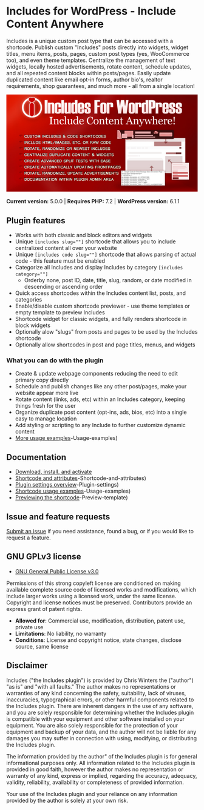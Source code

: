 # Includes for WordPress - Include Content Anywhere

Includes is a unique custom post type that can be accessed with a shortcode. Publish custom "Includes" posts directly into widgets, widget titles, menu items, posts, pages, custom post types (yes, WooCommerce too), and even theme templates. Centralize the management of text widgets, locally hosted advertisements, rotate content, schedule updates, and all repeated content blocks within posts/pages. Easily update duplicated content like email opt-in forms, author bio's, realtor requirements, shop guarantees, and much more - all from a single location!

  ![Includes for WordPress - Include Content Anywhere!](https://raw.githubusercontent.com/ChrisWinters/includes/master/assets/images/590x300.jpg)

**Current version:** 5.0.0 | **Requires PHP:** 7.2 | **WordPress version:** 6.1.1

## Plugin features

* Works with both classic and block editors and widgets
* Unique ``` [includes slug=""] ``` shortcode that allows you to include centralized content all over your website
* Unique ``` [includes code slug=""] ``` shortcode that allows parsing of actual code - this feature must be enabled
* Categorize all Includes and display Includes by category ``` [includes category=""] ```
  * Orderby none, post ID, date, title, slug, random, or date modified in descending or ascending order
* Quick access shortcodes within the Includes content list, posts, and categories
* Enable/disable custom shortcode previewer - use theme templates or empty template to preview Includes
* Shortcode widget for classic widgets, and fully renders shortcode in block widgets
* Optionally alow "slugs" from posts and pages to be used by the Includes shortcode
* Optionally allow shortcodes in post and page titles, menus, and widgets

### What you can do with the plugin

* Create & update webpage components reducing the need to edit primary copy directly
* Schedule and publish changes like any other post/pages, make your website appear more live
* Rotate content (links, ads, etc) within an Includes category, keeping things fresh for the user
* Organize duplicate post content (opt-ins, ads, bios, etc) into a single easy to manage location
* Add styling or scripting to any Include to further customize dynamic content
* [More usage examples](https://github.com/ChrisWinters/includes/wiki/3)-Usage-examples)

## Documentation

* [Download, install, and activate](https://github.com/ChrisWinters/includes/wiki)
* [Shortcode and attributes](https://github.com/ChrisWinters/includes/wiki/1)-Shortcode-and-attributes)
* [Plugin settings overview](https://github.com/ChrisWinters/includes/wiki/2)-Plugin-settings)
* [Shortcode usage examples](https://github.com/ChrisWinters/includes/wiki/3)-Usage-examples)
* [Previewing the shortcode](https://github.com/ChrisWinters/includes/wiki/4)-Preview-template)

## Issue and feature requests

[Submit an issue](https://github.com/ChrisWinters/includes/issues) if you need assistance, found a bug, or if you would like to request a feature.

## GNU GPLv3 license

* [GNU General Public License v3.0](https://raw.githubusercontent.com/ChrisWinters/includes/master/LICENSE)

Permissions of this strong copyleft license are conditioned on making available complete source code of licensed works and modifications, which include larger works using a licensed work, under the same license. Copyright and license notices must be preserved. Contributors provide an express grant of patent rights.

* **Allowed for**: Commercial use, modification, distribution, patent use, private use
* **Limitations**: No liability, no warranty
* **Conditions**: License and copyright notice, state changes, disclose source, same license

## Disclaimer

Includes ("the Includes plugin") is provided by Chris Winters the ("author") "as is" and "with all faults." The author makes no representations or warranties of any kind concerning the safety, suitability, lack of viruses, inaccuracies, typographical errors, or other harmful components related to the Includes plugin. There are inherent dangers in the use of any software, and you are solely responsible for determining whether the Includes plugin is compatible with your equipment and other software installed on your equipment. You are also solely responsible for the protection of your equipment and backup of your data, and the author will not be liable for any damages you may suffer in connection with using, modifying, or distributing the Includes plugin.

The information provided by the author" of the Includes plugin is for general informational purposes only. All information related to the Includes plugin is provided in good faith, however the author makes no representation or warranty of any kind, express or implied, regarding the accuracy, adequacy, validity, reliability, availability or completeness of provided information.

Your use of the Includes plugin and your reliance on any information provided by the author is solely at your own risk.
